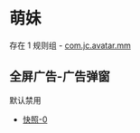 # 萌妹

存在 1 规则组 - [com.jc.avatar.mm](/src/apps/com.jc.avatar.mm.ts)

## 全屏广告-广告弹窗

默认禁用

- [快照-0](https://i.gkd.li/import/13188475)
